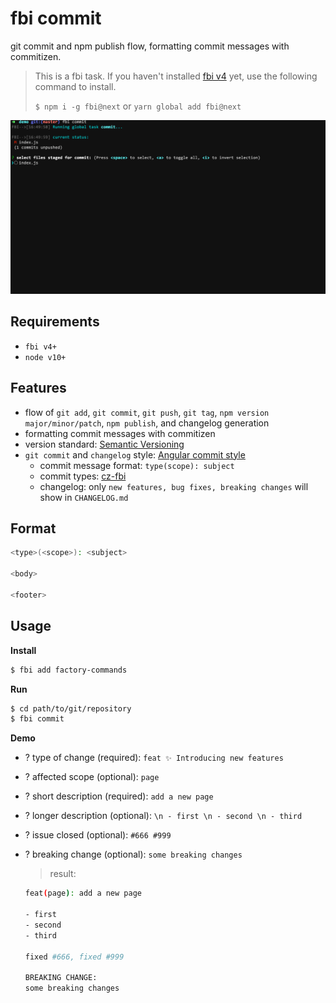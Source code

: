 # fbi commit

git commit and npm publish flow, formatting commit messages with commitizen.

> This is a fbi task. If you haven't installed
> [fbi v4](https://github.com/fbi-js/fbi/tree/v4.x) yet, use the following command to
> install.
>
> `$ npm i -g fbi@next` or `yarn global add fbi@next`

<img src="../../../assets/commit.gif">

## Requirements

- `fbi v4+`
- `node v10+`

## Features

- flow of `git add`, `git commit`, `git push`, `git tag`,
  `npm version major/minor/patch`, `npm publish`, and changelog generation
- formatting commit messages with commitizen
- version standard: [Semantic Versioning](https://semver.org/)
- `git commit` and `changelog` style:
  [Angular commit style](https://docs.google.com/document/d/1QrDFcIiPjSLDn3EL15IJygNPiHORgU1_OOAqWjiDU5Y/edit#heading=h.7mqxm4jekyct)
  - commit message format: `type(scope): subject`
  - commit types: [cz-fbi](https://github.com/neikvon/cz-fbi#docs)
  - changelog: only `new features, bug fixes, breaking changes` will show in
    `CHANGELOG.md`

## Format

```bash
<type>(<scope>): <subject>

<body>

<footer>
```

## Usage

**Install**

```bash
$ fbi add factory-commands
```

**Run**

```bash
$ cd path/to/git/repository
$ fbi commit
```

**Demo**

- ? type of change (required): `feat ✨ Introducing new features`
- ? affected scope (optional): `page`
- ? short description (required): `add a new page`
- ? longer description (optional): `\n - first \n - second \n - third`
- ? issue closed (optional): `#666 #999`
- ? breaking change (optional): `some breaking changes`

  > result:

  ```bash
  feat(page): add a new page

  - first
  - second
  - third

  fixed #666, fixed #999

  BREAKING CHANGE:
  some breaking changes
  ```
